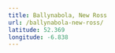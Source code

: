 ```yaml
---
title: Ballynabola, New Ross
url: /ballynabola-new-ross/
latitude: 52.369
longitude: -6.838
---
```

